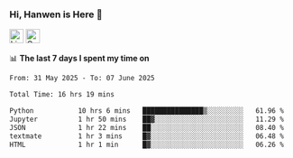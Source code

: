 ### Hi, Hanwen is Here 👋
<p>
	<a href="https://www.linkedin.com/in/liu-hanwen/"><img src="https://img.shields.io/badge/@hanwen-0A66C2?style=flat&logo=LinkedIn&logoColor=white" alt="Linkedin"  height="25px"/></a> 
	<a href="https://scholar.google.com/citations?user=HDF0su0AAAAJ"><img src="https://img.shields.io/badge/scholar-4385FE.svg?&style=plastic&logo=google-scholar&logoColor=white" alt="Google Scholar" height="25px"> </a>
</p>

📊 **The last 7 days I spent my time on** 
<!--START_SECTION:waka-->

```txt
From: 31 May 2025 - To: 07 June 2025

Total Time: 16 hrs 19 mins

Python           10 hrs 6 mins   ███████████████▒░░░░░░░░░   61.96 %
Jupyter          1 hr 50 mins    ██▓░░░░░░░░░░░░░░░░░░░░░░   11.29 %
JSON             1 hr 22 mins    ██░░░░░░░░░░░░░░░░░░░░░░░   08.40 %
textmate         1 hr 3 mins     █▓░░░░░░░░░░░░░░░░░░░░░░░   06.48 %
HTML             1 hr 1 min      █▓░░░░░░░░░░░░░░░░░░░░░░░   06.26 %
```

<!--END_SECTION:waka-->


<!--
**david990917/david990917** is a ✨ _special_ ✨ repository because its `README.md` (this file) appears on your GitHub profile.

Here are some ideas to get you started:

- 🔭 I’m currently working on ...
- 🌱 I’m currently learning ...
- 👯 I’m looking to collaborate on ...
- 🤔 I’m looking for help with ...
- 💬 Ask me about ...
- 📫 How to reach me: ...
- 😄 Pronouns: ...
- ⚡ Fun fact: ...
-->
